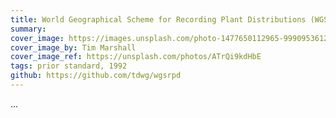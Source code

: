 ```yaml
---
title: World Geographical Scheme for Recording Plant Distributions (WGSRPD)
summary: 
cover_image: https://images.unsplash.com/photo-1477650112965-999095361212
cover_image_by: Tim Marshall
cover_image_ref: https://unsplash.com/photos/ATrQi9kdHbE
tags: prior standard, 1992
github: https://github.com/tdwg/wgsrpd
---
```


...

